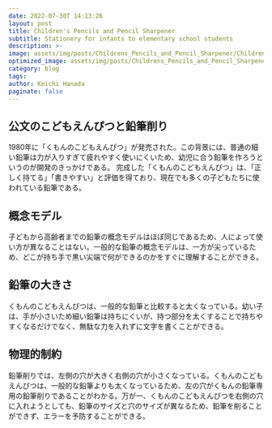 ```yaml
---
date: 2022-07-30T 14:13:26
layout: post
title: Children's Pencils and Pencil Sharpener
subtitle: Stationery for infants to elementary school students
description: >-
image: assets/img/posts/Childrens_Pencils_and_Pencil_Sharpener/Childrens_Pencils_and_Pencil_Sharpener.jpg
optimized_image: assets/img/posts/Childrens_Pencils_and_Pencil_Sharpener/Childrens_Pencils_and_Pencil_Sharpener_resized_thumbnail.jpg
category: blog
tags: 
author: Keichi Hanada
paginate: false
---
```


## 公文のこどもえんぴつと鉛筆削り

1980年に「くもんのこどもえんぴつ」が発売された。この背景には、普通の細い鉛筆は力が入りすぎて疲れやすく使いにくいため、幼児に合う鉛筆を作ろうというのが開発のきっかけである。
完成した「くもんのこどもえんぴつ」は、「正しく持てる」「書きやすい」と評価を得ており、現在でも多くの子どもたちに使われている鉛筆である。

## 概念モデル

子どもから高齢者までの鉛筆の概念モデルはほぼ同じであるため、人によって使い方が異なることはない。一般的な鉛筆の概念モデルは、一方が尖っているため、どこが持ち手で黒い尖端で何ができるのかをすぐに理解することができる。

## 鉛筆の大きさ

くもんのこどもえんぴつは、一般的な鉛筆と比較すると太くなっている。幼い子は、手が小さいため細い鉛筆は持ちにくいが、持つ部分を太くすることで持ちやすくなるだけでなく、無駄な力を入れずに文字を書くことができる。

## 物理的制約

鉛筆削りでは、左側の穴が大きく右側の穴が小さくなっている。くもんのこどもえんぴつは、一般的な鉛筆よりも太くなっているため、左の穴がくもんの鉛筆専用の鉛筆削りであることがわかる。万が一、くもんのこどもえんぴつを右側の穴に入れようとしても、鉛筆のサイズと穴のサイズが異なるため、鉛筆を削ることができず、エラーを予防することができる。
